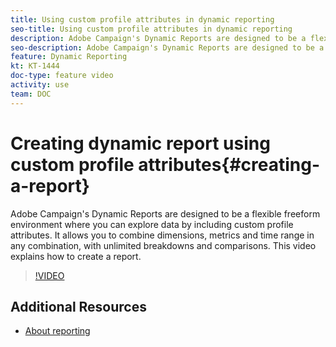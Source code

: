 ```yaml
---
title: Using custom profile attributes in dynamic reporting
seo-title: Using custom profile attributes in dynamic reporting
description: Adobe Campaign's Dynamic Reports are designed to be a flexible freeform environment where you can explore data. It allows you to combine custom profile attributes, dimensions, metrics and time range in any combination, with unlimited breakdowns and comparisons. This video explains how to create a report using custom profile attributes.
seo-description: Adobe Campaign's Dynamic Reports are designed to be a flexible freeform environment where you can explore data. It allows you to combine custom profile attributes, dimensions, metrics and time range in any combination, with unlimited breakdowns and comparisons. This video explains how to create a report using custom profile attributes.
feature: Dynamic Reporting
kt: KT-1444
doc-type: feature video
activity: use
team: DOC
---
```


# Creating dynamic report using custom profile attributes{#creating-a-report}

Adobe Campaign's Dynamic Reports are designed to be a flexible freeform environment where you can explore data by including custom profile attributes. It allows you to combine dimensions, metrics and time range in any combination, with unlimited breakdowns and comparisons. This video explains how to create a report.

>[!VIDEO](https://video.tv.adobe.com/v/28204?quality=12)

## Additional Resources

* [About reporting](https://helpx.adobe.com/campaign/standard/reporting/user-guide.html?topic=/campaign/standard/reporting/morehelp/about-reporting.ug.js)
